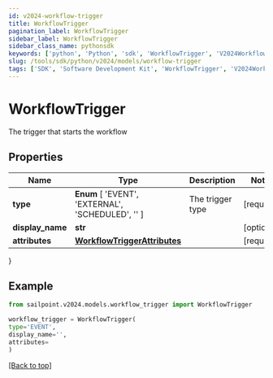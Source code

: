 ```yaml
---
id: v2024-workflow-trigger
title: WorkflowTrigger
pagination_label: WorkflowTrigger
sidebar_label: WorkflowTrigger
sidebar_class_name: pythonsdk
keywords: ['python', 'Python', 'sdk', 'WorkflowTrigger', 'V2024WorkflowTrigger'] 
slug: /tools/sdk/python/v2024/models/workflow-trigger
tags: ['SDK', 'Software Development Kit', 'WorkflowTrigger', 'V2024WorkflowTrigger']
---
```


# WorkflowTrigger

The trigger that starts the workflow

## Properties

Name | Type | Description | Notes
------------ | ------------- | ------------- | -------------
**type** |  **Enum** [  'EVENT',    'EXTERNAL',    'SCHEDULED',    '' ] | The trigger type | [required]
**display_name** | **str** |  | [optional] 
**attributes** | [**WorkflowTriggerAttributes**](workflow-trigger-attributes) |  | [required]
}

## Example

```python
from sailpoint.v2024.models.workflow_trigger import WorkflowTrigger

workflow_trigger = WorkflowTrigger(
type='EVENT',
display_name='',
attributes=
)

```
[[Back to top]](#) 

